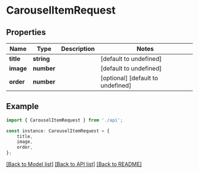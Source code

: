 # CarouselItemRequest


## Properties

Name | Type | Description | Notes
------------ | ------------- | ------------- | -------------
**title** | **string** |  | [default to undefined]
**image** | **number** |  | [default to undefined]
**order** | **number** |  | [optional] [default to undefined]

## Example

```typescript
import { CarouselItemRequest } from './api';

const instance: CarouselItemRequest = {
    title,
    image,
    order,
};
```

[[Back to Model list]](../README.md#documentation-for-models) [[Back to API list]](../README.md#documentation-for-api-endpoints) [[Back to README]](../README.md)
